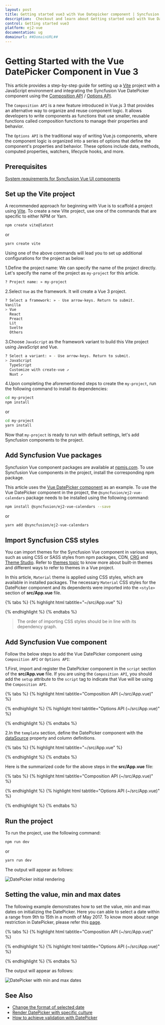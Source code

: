 ```yaml
---
layout: post
title: Getting started vue3 with Vue Datepicker component | Syncfusion
description:  Checkout and learn about Getting started vue3 with Vue Datepicker component of Syncfusion Essential JS 2 and more details.
control: Getting started vue3 
platform: ej2-vue
documentation: ug
domainurl: ##DomainURL##
---
```


# Getting Started with the Vue DatePicker Component in Vue 3

This article provides a step-by-step guide for setting up a [Vite](https://vitejs.dev/) project with a JavaScript environment and integrating the Syncfusion Vue DatePicker component using the [Composition API](https://vuejs.org/guide/introduction.html#composition-api) / [Options API](https://vuejs.org/guide/introduction.html#options-api).

The `Composition API` is a new feature introduced in Vue.js 3 that provides an alternative way to organize and reuse component logic. It allows developers to write components as functions that use smaller, reusable functions called composition functions to manage their properties and behavior.

The `Options API` is the traditional way of writing Vue.js components, where the component logic is organized into a series of options that define the component's properties and behavior. These options include data, methods, computed properties, watchers, lifecycle hooks, and more.

## Prerequisites

[System requirements for Syncfusion Vue UI components](https://ej2.syncfusion.com/vue/documentation/system-requirements/)

## Set up the Vite project

A recommended approach for beginning with Vue is to scaffold a project using [Vite](https://vitejs.dev/). To create a new Vite project, use one of the commands that are specific to either NPM or Yarn.

```bash
npm create vite@latest
```

or

```bash
yarn create vite
```

Using one of the above commands will lead you to set up additional configurations for the project as below:

1.Define the project name: We can specify the name of the project directly. Let's specify the name of the project as `my-project` for this article.

```bash
? Project name: » my-project
```

2.Select `Vue` as the framework. It will create a Vue 3 project.

```bash
? Select a framework: » - Use arrow-keys. Return to submit.
Vanilla
> Vue
  React
  Preact
  Lit
  Svelte
  Others
```

3.Choose `JavaScript` as the framework variant to build this Vite project using JavaScript and Vue.

```bash
? Select a variant: » - Use arrow-keys. Return to submit.
> JavaScript
  TypeScript
  Customize with create-vue ↗
  Nuxt ↗
```

4.Upon completing the aforementioned steps to create the `my-project`, run the following command to install its dependencies:

```bash
cd my-project
npm install
```

or

```bash
cd my-project
yarn install
```

Now that `my-project` is ready to run with default settings, let's add Syncfusion components to the project.

## Add Syncfusion Vue packages

Syncfusion Vue component packages are available at [npmjs.com](https://www.npmjs.com/search?q=ej2-vue). To use Syncfusion Vue components in the project, install the corresponding npm package.

This article uses the [Vue DatePicker component](https://www.syncfusion.com/vue-components/vue-datepicker) as an example. To use the Vue DatePicker component in the project, the `@syncfusion/ej2-vue-calendars` package needs to be installed using the following command:

```bash
npm install @syncfusion/ej2-vue-calendars --save
```

or

```bash
yarn add @syncfusion/ej2-vue-calendars
```

## Import Syncfusion CSS styles

You can import themes for the Syncfusion Vue component in various ways, such as using CSS or SASS styles from npm packages, CDN, [CRG](https://ej2.syncfusion.com/javascript/documentation/common/custom-resource-generator/) and [Theme Studio](https://ej2.syncfusion.com/vue/documentation/appearance/theme-studio/). Refer to [themes topic](https://ej2.syncfusion.com/vue/documentation/appearance/theme/) to know more about built-in themes and different ways to refer to themes in a Vue project.

In this article, `Material` theme is applied using CSS styles, which are available in installed packages. The necessary `Material` CSS styles for the DatePicker component and its dependents were imported into the `<style>` section of **src/App.vue** file.

{% tabs %}
{% highlight html tabtitle="~/src/App.vue" %}

<style>
  @import '../node_modules/@syncfusion/ej2-base/styles/material.css';
  @import '../node_modules/@syncfusion/ej2-buttons/styles/material.css';
  @import '../node_modules/@syncfusion/ej2-inputs/styles/material.css';
  @import '../node_modules/@syncfusion/ej2-popups/styles/material.css';
  @import "../node_modules/@syncfusion/ej2-vue-calendars/styles/material.css";
</style>

{% endhighlight %}
{% endtabs %}

> The order of importing CSS styles should be in line with its dependency graph.

## Add Syncfusion Vue component

Follow the below steps to add the Vue DatePicker component using `Composition API` or `Options API`:

  1.First, import and register the DatePicker component in the `script` section of the **src/App.vue** file. If you are using the `Composition API`, you should add the `setup` attribute to the `script` tag to indicate that Vue will be using the `Composition API`.

{% tabs %}
{% highlight html tabtitle="Composition API (~/src/App.vue)" %}

<script setup>
  import { DatePickerComponent as EjsDatepicker } from '@syncfusion/ej2-vue-calendars';
</script>

{% endhighlight %}
{% highlight html tabtitle="Options API (~/src/App.vue)" %}

<script>
import { DatePickerComponent } from "@syncfusion/ej2-vue-calendars";
//Component registeration
export default {
    name: "App",
    components: {
        'ejs-datepicker' : DatePickerComponent,
    }
}
</script>

{% endhighlight %}
{% endtabs %}

2.In the `template` section, define the DatePicker component with the [dataSource](https://ej2.syncfusion.com/vue/documentation/api/datepicker#datasource) property and column definitions.

{% tabs %}
{% highlight html tabtitle="~/src/App.vue" %}

<template>
    <div class="control_wrapper">
        <ejs-datepicker></ejs-datepicker>
    </div>
</template>

{% endhighlight %}
{% endtabs %}

Here is the summarized code for the above steps in the **src/App.vue** file:

{% tabs %}
{% highlight html tabtitle="Composition API (~/src/App.vue)" %}

<template>
    <div class="control_wrapper">
        <ejs-datepicker></ejs-datepicker>
    </div>
</template>
<script setup>
  import { DatePickerComponent as EjsDatepicker } from '@syncfusion/ej2-vue-calendars';
</script>
<style>
  @import '../node_modules/@syncfusion/ej2-base/styles/material.css';
  @import '../node_modules/@syncfusion/ej2-buttons/styles/material.css';
  @import '../node_modules/@syncfusion/ej2-inputs/styles/material.css';
  @import '../node_modules/@syncfusion/ej2-popups/styles/material.css';
  @import "../node_modules/@syncfusion/ej2-vue-calendars/styles/material.css";
  .control_wrapper {
        max-width: 250px;
        margin: 0 auto;
    }
</style>

{% endhighlight %}
{% highlight html tabtitle="Options API (~/src/App.vue)" %}

<template>
    <div class="control_wrapper">
        <ejs-datepicker></ejs-datepicker>
    </div>
</template>
<script>
import { DatePickerComponent } from "@syncfusion/ej2-vue-calendars";
//Component registeration
export default {
    name: 'App',
    components: {
        "ejs-datepicker": DatePickerComponent
    },
}
</script>
<style>
  @import '../node_modules/@syncfusion/ej2-base/styles/material.css';
  @import '../node_modules/@syncfusion/ej2-buttons/styles/material.css';
  @import '../node_modules/@syncfusion/ej2-inputs/styles/material.css';
  @import '../node_modules/@syncfusion/ej2-popups/styles/material.css';
  @import "../node_modules/@syncfusion/ej2-vue-calendars/styles/material.css";
    .control_wrapper {
        max-width: 250px;
        margin: 0 auto;
    }
</style>

{% endhighlight %}
{% endtabs %}

## Run the project

To run the project, use the following command:

```bash
npm run dev
```

or

```bash
yarn run dev
```

The output will appear as follows:

![DatePicker initial rendering](./images/datepicker.png)

## Setting the value, min and max dates

The following example demonstrates how to set the value, min and max dates on initializing the DatePicker. Here you can able to select a date within a range from 9th to 15th in a month of May 2017. To know more about range restriction in DatePicker, please refer this [page](./date-range).

{% tabs %}
{% highlight html tabtitle="Composition API (~/src/App.vue)" %}

<template>
    <div id="app">
        <div class='wrapper'>
            <ejs-datepicker :min="data[0].minDate" :max="data[0].maxDate" :value="data[0].dateVal" ></ejs-datepicker>
        </div>
  </div>
</template>
<script setup>
  import { DatePickerComponent as EjsDatepicker } from '@syncfusion/ej2-vue-calendars';
  const data = [{minDate: new Date("05/04/2017"), 
                maxDate: new Date("05/16/2017"), 
                dateVal: new Date("05/10/2017")}];
</script>
<style>
  @import '../node_modules/@syncfusion/ej2-base/styles/material.css';
  @import '../node_modules/@syncfusion/ej2-buttons/styles/material.css';
  @import '../node_modules/@syncfusion/ej2-inputs/styles/material.css';
  @import '../node_modules/@syncfusion/ej2-popups/styles/material.css';
  @import "../node_modules/@syncfusion/ej2-vue-calendars/styles/material.css";
  .control_wrapper {
        max-width: 250px;
        margin: 0 auto;
    }
</style>

{% endhighlight %}
{% highlight html tabtitle="Options API (~/src/App.vue)" %}

<template>
    <div id="app">
        <div class='wrapper'>
            <ejs-datepicker :min="minDate" :max="maxDate" :value="dateVal" ></ejs-datepicker>
        </div>
  </div>
</template>
<script>
import { DatePickerComponent } from "@syncfusion/ej2-vue-calendars";
//Component registeration
export default {
    name: 'App',
    components: {
        "ejs-datepicker": DatePickerComponent
    },
    data () {
        return {
            minDate : new Date("05/09/2017"),
            maxDate : new Date("05/15/2017"),
            dateVal : new Date("05/11/2017")
        }
    }
}
</script>
<style>
  @import '../node_modules/@syncfusion/ej2-base/styles/material.css';
  @import '../node_modules/@syncfusion/ej2-buttons/styles/material.css';
  @import '../node_modules/@syncfusion/ej2-inputs/styles/material.css';
  @import '../node_modules/@syncfusion/ej2-popups/styles/material.css';
  @import "../node_modules/@syncfusion/ej2-vue-calendars/styles/material.css";
  .wrapper {
    max-width: 250px;
    margin: 0 auto;
  }
</style>

{% endhighlight %}
{% endtabs %}

The output will appear as follows:

![DatePicker with min and max dates](./images/range.png)

## See Also

* [Change the format of selected date](./date-format)
* [Render DatePicker with specific culture](./globalization)
* [How to achieve validation with DatePicker](./how-to/client-side-validation)
